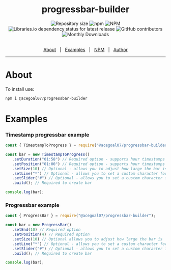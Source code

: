 <h1 align="center">progressbar-builder</h1>
<div align="center">
   <img alt="Repository size" src="https://img.shields.io/github/repo-size/acegoal07/progressbar-builder">
   <img alt="npm" src="https://img.shields.io/npm/v/@acegoal07/progressbar-builder/latest">
   <img alt="NPM" src="https://img.shields.io/npm/l/@acegoal07/progressbar-builder">
   <img alt="Libraries.io dependency status for latest release" src="https://img.shields.io/github/issues-raw/acegoal07/progressbar-builder">
   <img alt="GitHub contributors" src="https://img.shields.io/github/contributors/acegoal07/progressbar-builder">
   <img alt="Monthly Downloads" src="https://img.shields.io/npm/dm/@acegoal07/progressbar-builder">
</div><br>
<p align="center">
   <a href="#about">About</a> &#xa0; | &#xa0;
   <a href="#examples">Examples</a> &#xa0; | &#xa0;
   <a href="https://www.npmjs.com/package/@acegoal07/progressbar-builder">NPM</a> &#xa0; | &#xa0;
   <a href="https://github.com/acegoal07" target="_blank">Author</a>
</p>

---

<h1 id="about">About</h1>

To install use:
```js
npm i @acegoal07/progressbar-builder
```

<h1 id="examples">Examples</h1>
<h3>Timestamp progressbar example</h3>

```js
const { TimestampToProgress } = require("@acegoal07/progressbar-builder");

const bar = new TimestampToProgress()
   .setDuration("01:58") // Required option - supports hour timestamps
   .setPosition("01:00") // Required option - supports hour timestamps
   .setSize(10) // Optional - allows you to adjust how large the bar is
   .setLine("*") // Optional - allows you to set a custom character for the line
   .setSlider("#") // Optional - allows you to set a custom character for the slider
   .build(); // Required to create bar

console.log(bar);
```
<h3>Progressbar example</h3>

```js
const { ProgressBar } = require("@acegoal07/progressbar-builder");

const bar = new ProgressBar()
   .setEnd(10) // Required option
   .setPosition(4) // Required option
   .setSize(10) // Optional allows you to adjust how large the bar is
   .setLine("*") // Optional - allows you to set a custom character for the line
   .setSlider("#") // Optional - allows you to set a custom character for the slider
   .build(); // Required to create bar

console.log(bar);
```